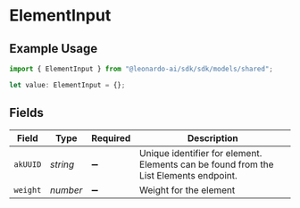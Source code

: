 # ElementInput

## Example Usage

```typescript
import { ElementInput } from "@leonardo-ai/sdk/sdk/models/shared";

let value: ElementInput = {};
```

## Fields

| Field                                                                                 | Type                                                                                  | Required                                                                              | Description                                                                           |
| ------------------------------------------------------------------------------------- | ------------------------------------------------------------------------------------- | ------------------------------------------------------------------------------------- | ------------------------------------------------------------------------------------- |
| `akUUID`                                                                              | *string*                                                                              | :heavy_minus_sign:                                                                    | Unique identifier for element. Elements can be found from the List Elements endpoint. |
| `weight`                                                                              | *number*                                                                              | :heavy_minus_sign:                                                                    | Weight for the element                                                                |